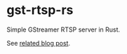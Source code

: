 # gst-rtsp-rs
Simple GStreamer RTSP server in Rust.

See [related blog post](https://garbage-out.weird-and-wonderful.net/2022/02/07/GStreamer_video_in_Unreal/).
